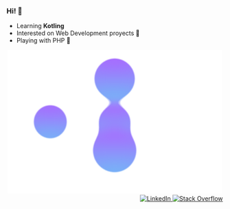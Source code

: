 ### Hi! 🌺

- Learning **Kotling**
- Interested on Web Development proyects 👀
- Playing with PHP 👾

<div align="center">
  <img src="https://github.com/BrayanCaro/BrayanCaro/blob/main/goo.svg" alt="Blob animation" width="500">
</div>

<div align="right">
  <a href="https://www.linkedin.com/in/brayan-mart%C3%ADnez-santana-0845b0212/">
    <img alt="LinkedIn" src="https://img.shields.io/badge/linkedin-0077B5?&style=for-the-badge&logo=linkedin&logoColor=white&logoWidth=20"/>
  </a>
  <a href="https://es.stackoverflow.com/users/101864/brayan-mart%c3%adnez-santana">
    <img alt="Stack Overflow" src="https://img.shields.io/badge/-Stack%20overflow-FE7A16?style=for-the-badge&logo=stack-overflow&logoColor=white&logoWidth=20"/>
  </a>
</div>
